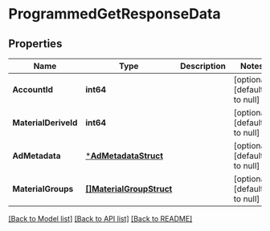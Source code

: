 # ProgrammedGetResponseData

## Properties
Name | Type | Description | Notes
------------ | ------------- | ------------- | -------------
**AccountId** | **int64** |  | [optional] [default to null]
**MaterialDeriveId** | **int64** |  | [optional] [default to null]
**AdMetadata** | [***AdMetadataStruct**](ad_metadata_struct.md) |  | [optional] [default to null]
**MaterialGroups** | [**[]MaterialGroupStruct**](material_group_struct.md) |  | [optional] [default to null]

[[Back to Model list]](../README.md#documentation-for-models) [[Back to API list]](../README.md#documentation-for-api-endpoints) [[Back to README]](../README.md)


